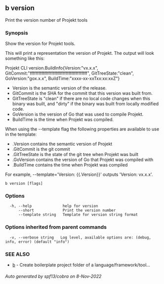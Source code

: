 ## b version

Print the version number of Projekt tools

### Synopsis


Show the version for Projekt tools.

This will print a representation the version of Projekt.
The output will look something like this:

Projekt CLI version.BuildInfo{Version:"vx.x.x", GitCommit:"ffffffffffffffffffffffffffffffffffffffff", GitTreeState:"clean", GoVersion:"gox.x.x", BuildTime:"xxxx-xx-xxTxx:xx:xxZ"}

- Version is the semantic version of the release.
- GitCommit is the SHA for the commit that this version was built from.
- GitTreeState is "clean" if there are no local code changes when this binary was
  built, and "dirty" if the binary was built from locally modified code.
- GoVersion is the version of Go that was used to compile Projekt.
- BuildTime is the time when Projekt was compiled.

When using the --template flag the following properties are available to use in
the template:

- .Version contains the semantic version of Projekt
- .GitCommit is the git commit
- .GitTreeState is the state of the git tree when Projekt was built
- .GoVersion contains the version of Go that Projekt was compiled with
- .BuildTime contains the time when Projekt was compiled

For example, --template='Version: {{.Version}}' outputs 'Version: vx.x.x'.


```
b version [flags]
```

### Options

```
  -h, --help              help for version
      --short             Print the version number
      --template string   Template for version string format
```

### Options inherited from parent commands

```
  -v, --verbose string   Log level, available options are: (debug, info, error) (default "info")
```

### SEE ALSO

* [b](b.md)	 - Create boilerplate project folder of a language/framework/tool...

###### Auto generated by spf13/cobra on 8-Nov-2022
